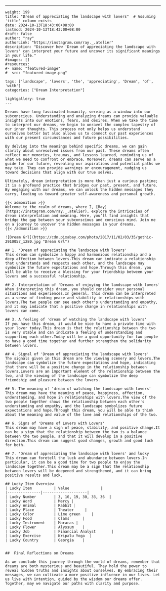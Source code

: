 ---
    weight: 199
    title: "Dream of appreciating the landscape with lovers"  # Assuming 'title' column exists
    date: 2024-10-13T18:43:00+08:00
    lastmod: 2024-10-13T18:43:00+08:00
    draft: false
    author: "ray"
    authorLink: "https://instagram.com/ray._.atelier"
    description: "Discover how 'Dream of appreciating the landscape with lovers' can interpret your future and uncover its significant meanings in your life."
    #images: []
    #resources:
    #- name: "featured-image"
    #  src: "featured-image.png"
    
    tags: ['landscape', 'lovers', 'the', 'appreciating', 'Dream', 'of', 'with']
    categories: ["Dream Interpretation"]
    
    lightgallery: true
    ---
    
    Dreams have long fascinated humanity, serving as a window into our subconscious. Understanding and analyzing dreams can provide valuable insights into our emotions, fears, and desires. When we take the time to interpret our dreams, we begin to unravel the complex tapestry of our inner thoughts. This process not only helps us understand ourselves better but also allows us to connect our past experiences with our present circumstances and future possibilities.
    
    By delving into the meanings behind specific dreams, we can gain clarity about unresolved issues from our past. These dreams often reflect our memories, traumas, and lessons learned, reminding us of what we need to confront or embrace. Moreover, dreams can serve as a guide for our future, revealing our aspirations and potential paths we may take. They can provide warnings or encouragement, nudging us toward decisions that align with our true selves.
    
    Ultimately, dream interpretation is more than just a curious pastime; it is a profound practice that bridges our past, present, and future. By engaging with our dreams, we can unlock the hidden messages they carry, leading us toward greater self-awareness and personal growth.
    
    {{< admonition >}}
    Welcome to the realm of dreams, where I, [Ray](https://instagram.com/ray._.atelier), explore the intricacies of dream interpretation and meaning. Here, you’ll find insights that bridge the gap between your subconscious and conscious mind. Join me on a journey to uncover the hidden messages in your dreams.
    {{< /admonition >}}
    
    ![Dream Grl](https://cdn.pixabay.com/photo/2017/11/02/03/35/gothic-2910057_1280.jpg "Dream Grl")
    
    ## 1. 'Dream of appreciating the landscape with lovers'
    This dream can symbolize a happy and harmonious relationship and a deep affection between lovers.This dream can indicate a relationship that understands and respects each other, and the landscape may symbolize the future expectations and hope.Through this dream, you will be able to receive a blessing for your friendship between your lovers and a successful relationship.
    
    ## 2. Interpretation of 'Dreams of enjoying the landscape with lovers'
    When interpreting this dream, you should consider your personal situations and experiences.In general, this dream can be interpreted as a sense of finding peace and stability in relationships with lovers.The two people can see each other's understanding and empathy, and it may indicate that a positive change in relationships with lovers can come.
    
    ## 3. A feeling of 'dream of watching the landscape with lovers'
    If you have this dream, it would be nice to have a private time with your lover today.This dream is that the relationship between the two is very stable and can indicate a feeling of understanding and supporting each other.Today will be a good opportunity for two people to have a good time together and further strengthen the solidarity between lovers.
    
    ## 4. Signal of 'Dream of appreciating the landscape with lovers'
    The signals given in this dream are the viewing scenery and lovers.The landscape can symbolize the future expectations and hope, indicating that there will be a positive change in the relationship between lovers.Lovers are an important element of the relationship between the two, and the viewing of the landscape can symbolize the deep friendship and pleasure between the lovers.
    
    ## 5. The meaning of 'dream of watching the landscape with lovers'
    This dream may have the meaning of peace, happiness, affection, understanding, and hope in relationships with lovers.The view of the two people together shows the relationship between each other's understanding and empathy, and the landscape symbolizes future expectations and hope.Through this dream, you will be able to think about the meaning and value of the love and relationships of the two.
    
    ## 6. Signs of 'Dreams of Lovers with Lovers'
    This dream may have a sign of peace, stability, and positive change.It can be a sign that the relationship between the two is a balance between the two people, and that it will develop in a positive direction.This dream can suggest good changes, growth and good luck for both.
    
    ## 7. 'Dream of appreciating the landscape with lovers' and lucky
    This dream can foretell the luck and abundance between lovers.In particular, it can be a good time for two people to enjoy the landscape together.This dream may be a sign that the relationship between lovers will be deepened and strengthened, and it can bring positive results and luck.
    
    ## Lucky Item Overview
    | Lucky Item          | Value              |
    |---------------|--------------------|
    | Lucky Number        | 3, 10, 19, 30, 33, 36  |
    | Lucky Word          | Mercy |
    | Lucky Animal        | Rabbit |
    | Lucky Place         | Theater     |
    | Lucky Color         | Lime green     |
    | Lucky Food          | Clams      |
    | Lucky Instrument    | Maracas |
    | Lucky Flower        | Alyssum    |
    | Lucky Job           | Financial Analyst       |
    | Lucky Exercise      | Kripalu Yoga  |
    | Lucky Country       | Georgia    |
    
    
    ##  Final Reflections on Dreams
    
    As we conclude this journey through the world of dreams, remember that dreams are both mysterious and beautiful. They hold the power to reveal hidden truths and insights about ourselves. By embracing their messages, we can cultivate a more positive influence in our lives. Let us live with intention, guided by the wisdom our dreams offer. Together, may we navigate our paths with clarity and purpose.
    